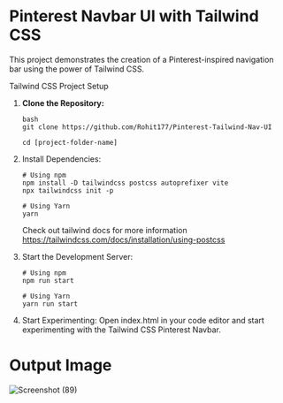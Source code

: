 # Pinterest Navbar UI with Tailwind CSS

This project demonstrates the creation of a Pinterest-inspired navigation bar using the power of Tailwind CSS.

Tailwind CSS Project Setup

1. **Clone the Repository:**
   ```
   bash
   git clone https://github.com/Rohit177/Pinterest-Tailwind-Nav-UI

   cd [project-folder-name]
   ```
   
2. Install Dependencies:
   ```
   # Using npm
   npm install -D tailwindcss postcss autoprefixer vite
   npx tailwindcss init -p
   
   # Using Yarn
   yarn
   ```
   Check out tailwind docs for more information https://tailwindcss.com/docs/installation/using-postcss
   

3. Start the Development Server:
   ```
   # Using npm
   npm run start
   
   # Using Yarn
   yarn run start
   ```

4. Start Experimenting:
   Open index.html in your code editor and start experimenting with the Tailwind CSS Pinterest Navbar.

# Output Image
![Screenshot (89)](https://github.com/Rohit177/Pinterest-Tailwind-Nav-UI/assets/34981708/c70d4d2b-5898-4e81-9772-b0d88212f2e1)


